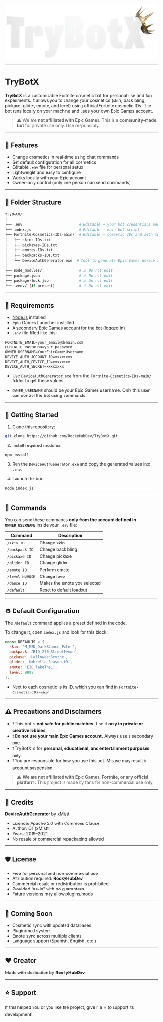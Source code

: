 <p align="left">
  <img src="assets/Logo-L.png" alt="TryBotX" width="500">
</p>

---

# TryBotX

**TryBotX** is a customizable Fortnite cosmetic bot for personal use and fun experiments. It allows you to change your cosmetics (skin, back bling, pickaxe, glider, emote, and level) using official Fortnite cosmetic IDs. The bot runs locally on your machine and uses your own Epic Games account.

> ⚠️ We are **not affiliated with Epic Games**. This is a **community-made bot** for private use only. Use responsibly.

---

## 🔧 Features

- Change cosmetics in real-time using chat commands  
- Set default configuration for all cosmetics  
- Editable `.env` file for personal setup  
- Lightweight and easy to configure  
- Works locally with your Epic account  
- Owner-only control (only one person can send commands)

---

## 📁 Folder Structure

```bash
TryBotX/
│
├── .env                          # Editable – your bot credentials and owner info
├── index.js                      # Editable – main bot script
├── Fortnite-Cosmetics-IDs-main/  # Editable – cosmetic IDs and auth tool
│   ├── skins-IDs.txt
│   ├── pickaxes-IDs.txt
│   ├── emotes-IDs.txt
│   ├── backpacks-IDs.txt
│   └── DeviceAuthGenerator.exe  # Tool to generate Epic Games device auth
│
├── node_modules/                 # ⚠️ Do not edit
├── package.json                  # ⚠️ Do not edit
├── package-lock.json             # ⚠️ Do not edit
└── .venv/ (if present)           # ⚠️ Do not edit
````

---

## 🧪 Requirements

* [Node.js](https://nodejs.org/) installed
* Epic Games Launcher installed
* A secondary Epic Games account for the bot (logged in)
* `.env` file filled like this:

```env
FORTNITE_EMAIL=your_email@domain.com
FORTNITE_PASSWORD=your_password
OWNER_USERNAME=YourEpicGamesUsername
DEVICE_AUTH_ACCOUNT_ID=xxxxxxxx
DEVICE_AUTH_DEVICE_ID=xxxxxxxx
DEVICE_AUTH_SECRET=xxxxxxxx
```

* Use `DeviceAuthGenerator.exe` from the `Fortnite-Cosmetics-IDs-main/` folder to get these values.

* `OWNER_USERNAME` should be your Epic Games username. Only this user can control the bot using commands.

---

## 🚀 Getting Started

1. Clone this repository:

```bash
git clone https://github.com/RockyHubDev/TryBotX.git
```

2. Install required modules:

```bash
npm install
```

3. Run the `DeviceAuthGenerator.exe` and copy the generated values into `.env`.

4. Launch the bot:

```bash
node index.js
```

---

## 🤖 Commands

You can send these commands **only from the account defined in `OWNER_USERNAME`** inside your `.env` file:

| Command          | Description              |
| ---------------- | ------------------------ |
| `/skin ID`       | Change skin              |
| `/backpack ID`   | Change back bling        |
| `/pickaxe ID`    | Change pickaxe           |
| `/glider ID`     | Change glider            |
| `/emote ID`      | Perform emote            |
| `/level NUMBER`  | Change level             |
| `/dance ID`      | Makes the emote you selected  |
| `/default`       | Reset to default loadout |

---

## ⚙️ Default Configuration

The `/default` command applies a preset defined in the code.

To change it, open `index.js` and look for this block:

```js
const DEFAULTS = {
  skin: 'M_MED_DarkStance_Pater',
  backpack: 'BID_270_StreetDemon',
  pickaxe: 'HalloweenScythe',
  glider: 'Umbrella_Season_09',
  emote: 'EID_TakeTheL',
  level: 9999
};
```

* Next to each cosmetic is its ID, which you can find in `Fortnite-Cosmetic-IDs-main`

---

## ⚠️ Precautions and Disclaimers

* ❗ This bot is **not safe for public matches**. Use it **only in private or creative lobbies**.
* ❗ **Do not use your main Epic Games account.** Always use a secondary one.
* ❗ TryBotX is for **personal, educational, and entertainment purposes** only.
* ❗ You are responsible for how you use this bot. Misuse may result in account suspension.

> ⚠️ **We are not affiliated with Epic Games, Fortnite, or any official platform.**
> This project is made by fans for non-commercial use only.

---

## 📜 Credits

**DeviceAuthGenerator** by [xMistt](https://github.com/xMistt/DeviceAuthGenerator)

* License: Apache 2.0 with Commons Clause
* Author: Oli (xMistt)
* Years: 2019–2021
* No resale or commercial repackaging allowed

---

## 🛡️ License

* Free for personal and non-commercial use
* Attribution required: **RockyHubDev**
* Commercial resale or redistribution is prohibited
* Provided “as-is” with no guarantees
* Future versions may allow plugins/mods

---

## 🔮 Coming Soon

* Cosmetic sync with updated databases
* Plugin/mod system
* Emote sync across multiple clients
* Language support (Spanish, English, etc.)

---

## ❤️ Creator

Made with dedication by **RockyHubDev**

---

## ⭐ Support

If this helped you or you like the project, give it a ⭐ to support its development!
